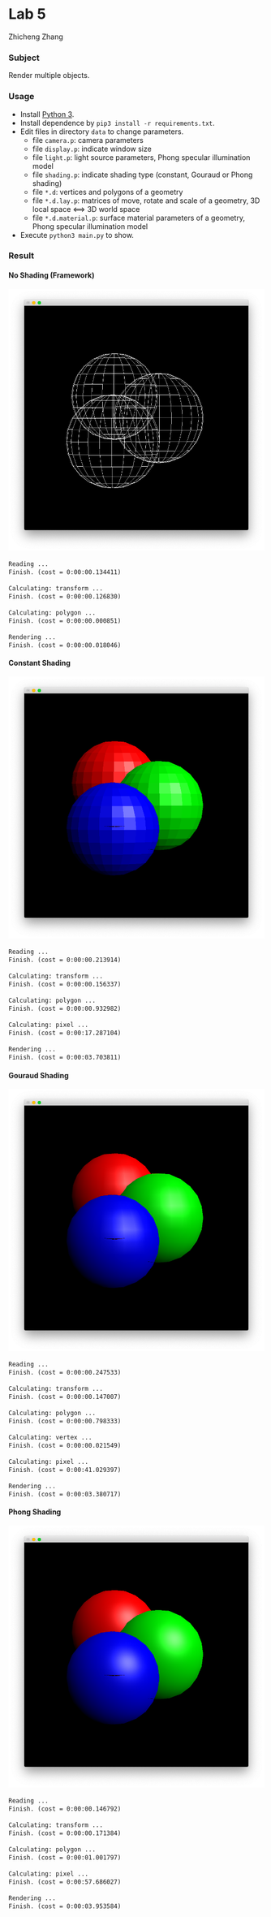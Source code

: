 # Lab 5

Zhicheng Zhang

### Subject

Render multiple objects.

### Usage

- Install [Python 3](https://www.python.org/).
- Install dependence by `pip3 install -r requirements.txt`.
- Edit files in directory `data` to change parameters.
  - file `camera.p`: camera parameters
  - file `display.p`: indicate window size
  - file `light.p`: light source parameters, Phong specular illumination model
  - file `shading.p`: indicate shading type (constant, Gouraud or Phong shading)
  - file `*.d`: vertices and polygons of a geometry
  - file `*.d.lay.p`: matrices of move, rotate and scale of a geometry, 3D local space <==> 3D world space
  - file `*.d.material.p`: surface material parameters of a geometry, Phong specular illumination model
- Execute `python3 main.py` to show.

### Result

#### No Shading (Framework)

![image-01](./image-01.png)

```
Reading ...
Finish. (cost = 0:00:00.134411)

Calculating: transform ...
Finish. (cost = 0:00:00.126830)

Calculating: polygon ...
Finish. (cost = 0:00:00.000851)

Rendering ...
Finish. (cost = 0:00:00.018046)
```

#### Constant Shading

![image-02](./image-02.png)

```
Reading ...
Finish. (cost = 0:00:00.213914)

Calculating: transform ...
Finish. (cost = 0:00:00.156337)

Calculating: polygon ...
Finish. (cost = 0:00:00.932982)

Calculating: pixel ...
Finish. (cost = 0:00:17.287104)

Rendering ...
Finish. (cost = 0:00:03.703811)
```

#### Gouraud Shading

![image-03](./image-03.png)

```
Reading ...
Finish. (cost = 0:00:00.247533)

Calculating: transform ...
Finish. (cost = 0:00:00.147007)

Calculating: polygon ...
Finish. (cost = 0:00:00.798333)

Calculating: vertex ...
Finish. (cost = 0:00:00.021549)

Calculating: pixel ...
Finish. (cost = 0:00:41.029397)

Rendering ...
Finish. (cost = 0:00:03.380717)
```

#### Phong Shading

![image-04](./image-04.png)

```
Reading ...
Finish. (cost = 0:00:00.146792)

Calculating: transform ...
Finish. (cost = 0:00:00.171384)

Calculating: polygon ...
Finish. (cost = 0:00:01.001797)

Calculating: pixel ...
Finish. (cost = 0:00:57.686027)

Rendering ...
Finish. (cost = 0:00:03.953584)
```